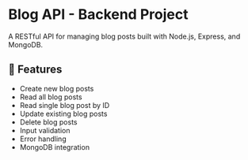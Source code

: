 # Blog API - Backend Project

A RESTful API for managing blog posts built with Node.js, Express, and MongoDB.

## 🚀 Features

- Create new blog posts
- Read all blog posts
- Read single blog post by ID
- Update existing blog posts
- Delete blog posts
- Input validation
- Error handling
- MongoDB integration

